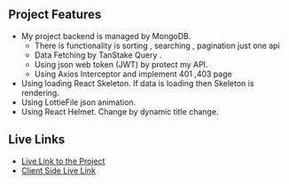 ## Project Features

- My project backend is managed by MongoDB.
  - There is functionality is sorting , searching , pagination just one api
  - Data Fetching by TanStake Query .
  - Using json web token (JWT) by protect my API.
  - Using Axios Interceptor and implement 401 ,403 page
- Using loading React Skeleton. If data is loading then Skeleton is rendering.
- Using LottieFile json animation. 
- Using React Helmet. Change by dynamic title change.

## Live Links

- [Live Link to the Project](https://incredible-selkie-d11477.netlify.app)
- [Client Side Live Link](https://incredible-selkie-d11477.netlify.app)